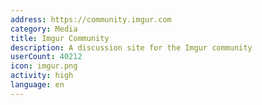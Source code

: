```yaml
---
address: https://community.imgur.com
category: Media
title: Imgur Community
description: A discussion site for the Imgur community
userCount: 40212
icon: imgur.png
activity: high
language: en
---
```

